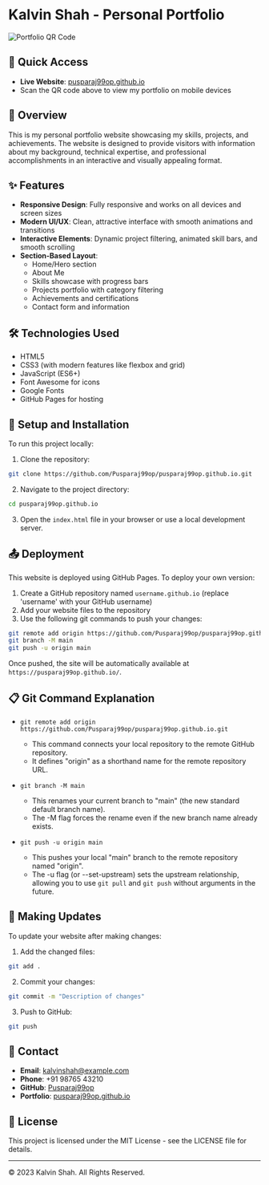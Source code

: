 # Kalvin Shah - Personal Portfolio

![Portfolio QR Code](https://api.qrserver.com/v1/create-qr-code/?size=150x150&data=https://pusparaj99op.github.io/)

## 🔗 Quick Access
- **Live Website**: [pusparaj99op.github.io](https://pusparaj99op.github.io/)
- Scan the QR code above to view my portfolio on mobile devices

## 🚀 Overview
This is my personal portfolio website showcasing my skills, projects, and achievements. The website is designed to provide visitors with information about my background, technical expertise, and professional accomplishments in an interactive and visually appealing format.

## ✨ Features
- **Responsive Design**: Fully responsive and works on all devices and screen sizes
- **Modern UI/UX**: Clean, attractive interface with smooth animations and transitions
- **Interactive Elements**: Dynamic project filtering, animated skill bars, and smooth scrolling
- **Section-Based Layout**:
  - Home/Hero section
  - About Me
  - Skills showcase with progress bars
  - Projects portfolio with category filtering
  - Achievements and certifications
  - Contact form and information

## 🛠️ Technologies Used
- HTML5
- CSS3 (with modern features like flexbox and grid)
- JavaScript (ES6+)
- Font Awesome for icons
- Google Fonts
- GitHub Pages for hosting

## 🔧 Setup and Installation
To run this project locally:

1. Clone the repository:
```bash
git clone https://github.com/Pusparaj99op/pusparaj99op.github.io.git
```

2. Navigate to the project directory:
```bash
cd pusparaj99op.github.io
```

3. Open the `index.html` file in your browser or use a local development server.

## 📤 Deployment
This website is deployed using GitHub Pages. To deploy your own version:

1. Create a GitHub repository named `username.github.io` (replace 'username' with your GitHub username)
2. Add your website files to the repository
3. Use the following git commands to push your changes:

```bash
git remote add origin https://github.com/Pusparaj99op/pusparaj99op.github.io.git
git branch -M main
git push -u origin main
```

Once pushed, the site will be automatically available at `https://pusparaj99op.github.io/`.

## 📋 Git Command Explanation
- `git remote add origin https://github.com/Pusparaj99op/pusparaj99op.github.io.git`
  - This command connects your local repository to the remote GitHub repository.
  - It defines "origin" as a shorthand name for the remote repository URL.

- `git branch -M main`
  - This renames your current branch to "main" (the new standard default branch name).
  - The -M flag forces the rename even if the new branch name already exists.

- `git push -u origin main`
  - This pushes your local "main" branch to the remote repository named "origin".
  - The -u flag (or --set-upstream) sets the upstream relationship, allowing you to use `git pull` and `git push` without arguments in the future.

## 🔄 Making Updates
To update your website after making changes:

1. Add the changed files:
```bash
git add .
```

2. Commit your changes:
```bash
git commit -m "Description of changes"
```

3. Push to GitHub:
```bash
git push
```

## 📱 Contact
- **Email**: kalvinshah@example.com
- **Phone**: +91 98765 43210
- **GitHub**: [Pusparaj99op](https://github.com/Pusparaj99op)
- **Portfolio**: [pusparaj99op.github.io](https://pusparaj99op.github.io/)

## 📜 License
This project is licensed under the MIT License - see the LICENSE file for details.

---

© 2023 Kalvin Shah. All Rights Reserved.

